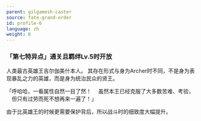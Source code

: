 ```yaml
---
parent: gilgamesh-caster
source: fate-grand-order
id: profile-6
language: zh
weight: 6
---
```


### 「第七特异点」通关且羁绊Lv.5时开放

人类最古英雄王吉尔伽美什本人。
其存在形式与身为Archer时不同，不是身为表现暴乱之力的英雄，而是身为统治民众的贤王。

「呼哈哈，一看属性自然一目了然！
　虽然本王已经克服了大多数苦难、考验，
　但只有过劳而死不想再来一遍了！」

由于比英雄王的时候更需要保护背后，所以战斗时的细致度大幅提升。
